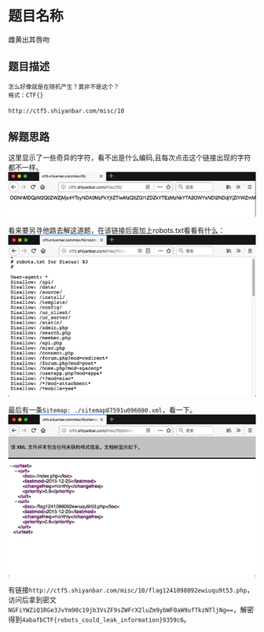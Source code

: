 # 题目名称
雌黄出其唇吻

## 题目描述
```
怎么好像就是在随机产生？莫非不是这个？
格式：CTF{}

http://ctf5.shiyanbar.com/misc/10
```

## 解题思路

这里显示了一些奇异的字符，看不出是什么编码,且每次点击这个链接出现的字符都不一样。
![](2018-07-11-10-18-17.png)

看来要另寻他路去解这道题，在该链接后面加上robots.txt看看有什么：
![](2018-07-11-10-19-12.png)

最后有一条`Sitemap: ./sitemap87591u096080.xml`，看一下。
![](2018-07-11-10-23-30.png)

有链接`http://ctf5.shiyanbar.com/misc/10/flag1241098092ewiuqu9t53.php`，访问后拿到密文`NGFiYWZiQ1RGe3JvYm90c19jb3VsZF9sZWFrX2luZm9ybWF0aW9ufTkzNTljNg==`，解密得到`4abafbCTF{robots_could_leak_information}9359c6`。